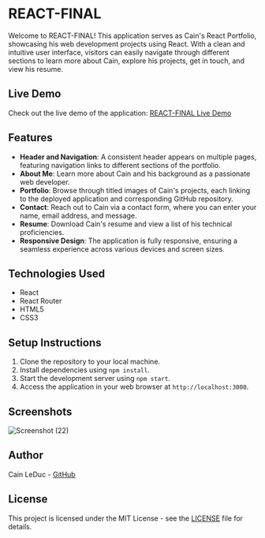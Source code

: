# REACT-FINAL

Welcome to REACT-FINAL! This application serves as Cain's React Portfolio, showcasing his web development projects using React. With a clean and intuitive user interface, visitors can easily navigate through different sections to learn more about Cain, explore his projects, get in touch, and view his resume.

## Live Demo

Check out the live demo of the application: [REACT-FINAL Live Demo](https://example.com)

## Features

- **Header and Navigation**: A consistent header appears on multiple pages, featuring navigation links to different sections of the portfolio.
- **About Me**: Learn more about Cain and his background as a passionate web developer.
- **Portfolio**: Browse through titled images of Cain's projects, each linking to the deployed application and corresponding GitHub repository.
- **Contact**: Reach out to Cain via a contact form, where you can enter your name, email address, and message.
- **Resume**: Download Cain's resume and view a list of his technical proficiencies.
- **Responsive Design**: The application is fully responsive, ensuring a seamless experience across various devices and screen sizes.

## Technologies Used

- React
- React Router
- HTML5
- CSS3

## Setup Instructions

1. Clone the repository to your local machine.
2. Install dependencies using `npm install`.
3. Start the development server using `npm start`.
4. Access the application in your web browser at `http://localhost:3000`.

## Screenshots

![Screenshot (22)](https://github.com/Fablecain/react-final/assets/139589280/f1220f64-bf5d-472c-8a58-01ccb0e57846)

## Author

Cain LeDuc - [GitHub](https://github.com/Fablecain)

## License

This project is licensed under the MIT License - see the [LICENSE](LICENSE) file for details.

